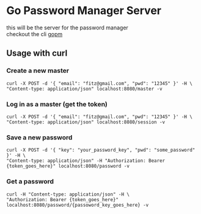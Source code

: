 # Go Password Manager Server

this will be the server for the password manager  
checkout the cli [gopm](https://github.com/DaniloMarques1/gopm)

## Usage with curl

### Create a new master

```console
curl -X POST -d '{ "email": "fitz@gmail.com", "pwd": "12345" }' -H \
"Content-type: application/json" localhost:8080/master -v
```

### Log in as a master (get the token)

```console
curl -X POST -d '{ "email": "fitz@gmail.com", "pwd": "12345" }' -H \
"Content-type: application/json" localhost:8080/session -v
```
### Save a new password

```console
curl -X POST -d '{ "key": "your_password_key", "pwd": "some_password" }' -H \
"Content-type: application/json" -H "Authorization: Bearer {token_goes_here}" localhost:8080/password -v
```

### Get a password

```console
curl -H "Content-type: application/json" -H \
"Authorization: Bearer {token_goes_here}" localhost:8080/password/{passoword_key_goes_here} -v
```
